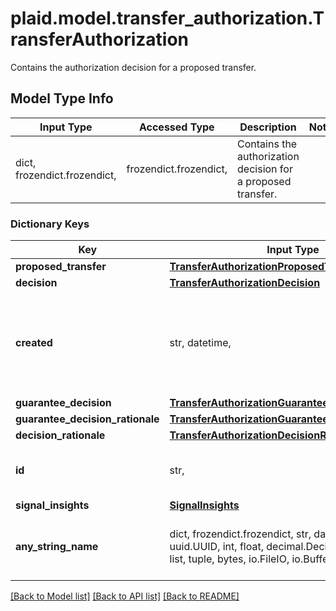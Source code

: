# plaid.model.transfer_authorization.TransferAuthorization

Contains the authorization decision for a proposed transfer.

## Model Type Info
Input Type | Accessed Type | Description | Notes
------------ | ------------- | ------------- | -------------
dict, frozendict.frozendict,  | frozendict.frozendict,  | Contains the authorization decision for a proposed transfer. | 

### Dictionary Keys
Key | Input Type | Accessed Type | Description | Notes
------------ | ------------- | ------------- | ------------- | -------------
**proposed_transfer** | [**TransferAuthorizationProposedTransfer**](TransferAuthorizationProposedTransfer.md) | [**TransferAuthorizationProposedTransfer**](TransferAuthorizationProposedTransfer.md) |  | 
**decision** | [**TransferAuthorizationDecision**](TransferAuthorizationDecision.md) | [**TransferAuthorizationDecision**](TransferAuthorizationDecision.md) |  | 
**created** | str, datetime,  | str,  | The datetime representing when the authorization was created, in the format &#x60;2006-01-02T15:04:05Z&#x60;. | value must conform to RFC-3339 date-time
**guarantee_decision** | [**TransferAuthorizationGuaranteeDecision**](TransferAuthorizationGuaranteeDecision.md) | [**TransferAuthorizationGuaranteeDecision**](TransferAuthorizationGuaranteeDecision.md) |  | 
**guarantee_decision_rationale** | [**TransferAuthorizationGuaranteeDecisionRationale**](TransferAuthorizationGuaranteeDecisionRationale.md) | [**TransferAuthorizationGuaranteeDecisionRationale**](TransferAuthorizationGuaranteeDecisionRationale.md) |  | 
**decision_rationale** | [**TransferAuthorizationDecisionRationale**](TransferAuthorizationDecisionRationale.md) | [**TransferAuthorizationDecisionRationale**](TransferAuthorizationDecisionRationale.md) |  | 
**id** | str,  | str,  | Plaid’s unique identifier for a transfer authorization. | 
**signal_insights** | [**SignalInsights**](SignalInsights.md) | [**SignalInsights**](SignalInsights.md) |  | [optional] 
**any_string_name** | dict, frozendict.frozendict, str, date, datetime, uuid.UUID, int, float, decimal.Decimal, bool, None, list, tuple, bytes, io.FileIO, io.BufferedReader,  | frozendict.frozendict, str, decimal.Decimal, BoolClass, NoneClass, tuple, bytes, FileIO | any string name can be used but the value must be the correct type | [optional]

[[Back to Model list]](../../README.md#documentation-for-models) [[Back to API list]](../../README.md#documentation-for-api-endpoints) [[Back to README]](../../README.md)

